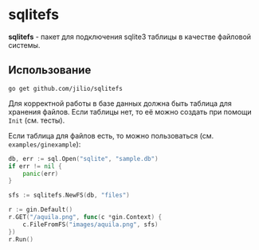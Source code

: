 # sqlitefs

**sqlitefs** - пакет для подключения sqlite3 таблицы в качестве файловой системы.

## Использование

`go get github.com/jilio/sqlitefs`

Для корректной работы в базе данных должна быть таблица для хранения файлов. Если таблицы нет, то её можно создать при помощи `Init` (см. тесты).

Если таблица для файлов есть, то можно пользоваться (см. `examples/ginexample`):

```go
db, err := sql.Open("sqlite", "sample.db")
if err != nil {
    panic(err)
}

sfs := sqlitefs.NewFS(db, "files")

r := gin.Default()
r.GET("/aquila.png", func(c *gin.Context) {
    c.FileFromFS("images/aquila.png", sfs)
})
r.Run()
```